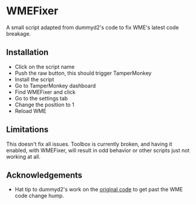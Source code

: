 # WMEFixer

A small script adapted from dummyd2's code to fix WME's latest code breakage.

## Installation

- Click on the script name
- Push the raw button, this should trigger TamperMonkey
- Install the script
- Go to TamperMonkey dashboard
- Find WMEFixer and click
- Go to the settings tab
- Change the position to 1
- Reload WME

## Limitations

This doesn't fix all issues.  Toolbox is currently broken, and having it enabled, with WMEFixer, will result in odd behavior or other scripts just not working at all.

## Acknowledgements

* Hat tip to dummyd2's work on the [original code](https://www.waze.com/forum/viewtopic.php?f=819&t=205435&start=10#p1536387) to get past the WME code change hump.